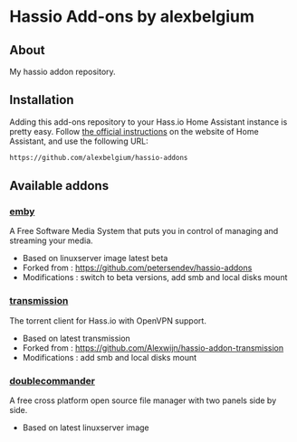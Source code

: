 # Hassio Add-ons by alexbelgium

## About
My hassio addon repository.

## Installation

Adding this add-ons repository to your Hass.io Home Assistant instance is
pretty easy. Follow [the official instructions][third-party-addons] on the
website of Home Assistant, and use the following URL:

```txt
https://github.com/alexbelgium/hassio-addons
```

## Available addons

[//]: # (ADDONLIST_START)

### [emby](emby/)
A Free Software Media System that puts you in control of managing and streaming your media.
- Based on linuxserver image latest beta
- Forked from : https://github.com/petersendev/hassio-addons
- Modifications : switch to beta versions, add smb and local disks mount

### [transmission](transmission/)
The torrent client for Hass.io with OpenVPN support.
- Based on latest transmission
- Forked from : https://github.com/Alexwijn/hassio-addon-transmission
- Modifications : add smb and local disks mount

### [doublecommander](doublecommander/)
A free cross platform open source file manager with two panels side by side.
- Based on latest linuxserver image

[//]: # (ADDONLIST_END)

[third-party-addons]: https://home-assistant.io/hassio/installing_third_party_addons/
